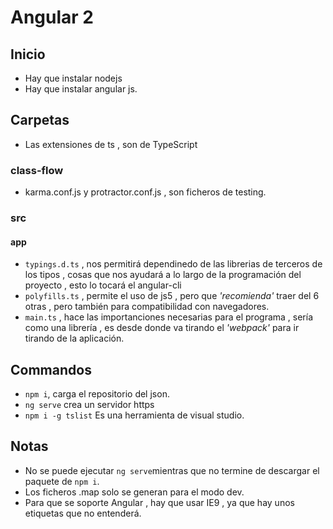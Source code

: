# Angular 2 

## Inicio 

* Hay que instalar nodejs
* Hay que instalar angular js.

## Carpetas

* Las extensiones de ts , son de TypeScript

### class-flow
* karma.conf.js y protractor.conf.js , son ficheros de testing. 
### src
#### app
* `typings.d.ts` , nos permitirá dependinedo de las librerias
de terceros de los tipos , cosas que nos ayudará a lo largo de la programación
del proyecto , esto lo tocará el angular-cli
* `polyfills.ts` , permite el uso de js5 , pero que *'recomienda'* traer del 6 otras ,
pero también para compatibilidad con navegadores.
* `main.ts` , hace las importanciones necesarias para el programa , sería como una 
librería , es desde donde va tirando el *'webpack'* para ir tirando de la aplicación.


## Commandos

* `npm i`, carga el repositorio del json.
* `ng serve` crea un servidor https
* `npm i -g tslist` Es una herramienta de visual studio.

## Notas

* No se puede ejecutar `ng serve`mientras que no termine de descargar el paquete
de `npm i`.
* Los ficheros .map solo se generan para el modo dev.
* Para que se soporte Angular , hay que usar IE9 , ya que hay unos etiquetas
que no entenderá.